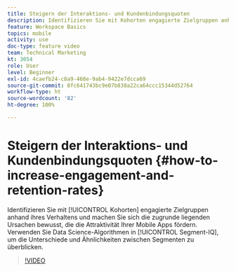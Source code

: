 ```yaml
---
title: Steigern der Interaktions- und Kundenbindungsquoten
description: Identifizieren Sie mit Kohorten engagierte Zielgruppen anhand ihres Verhaltens und machen Sie sich die zugrunde liegenden Ursachen bewusst, die die Attraktivität Ihrer Mobile Apps fördern. Verwenden Sie Data Science-Algorithmen in Segment IQ, um die Unterschiede und Ähnlichkeiten zwischen Segmenten nachzuvollziehen.
feature: Workspace Basics
topics: mobile
activity: use
doc-type: feature video
team: Technical Marketing
kt: 3054
role: User
level: Beginner
exl-id: 4caefb24-c8a9-468e-9ab4-9422e7dcca69
source-git-commit: 8fc641743bc9e07b838a22ca64ccc15344d52764
workflow-type: ht
source-wordcount: '82'
ht-degree: 100%

---
```


# Steigern der Interaktions- und Kundenbindungsquoten {#how-to-increase-engagement-and-retention-rates}

Identifizieren Sie mit [!UICONTROL Kohorten] engagierte Zielgruppen anhand ihres Verhaltens und machen Sie sich die zugrunde liegenden Ursachen bewusst, die die Attraktivität Ihrer Mobile Apps fördern. Verwenden Sie Data Science-Algorithmen in [!UICONTROL Segment-IQ], um die Unterschiede und Ähnlichkeiten zwischen Segmenten zu überblicken.

>[!VIDEO](https://video.tv.adobe.com/v/27825/?quality=12&learn=on)
